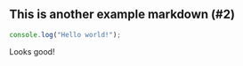 ## This is another example markdown (#2)

```javascript
console.log("Hello world!");
```

Looks good!
